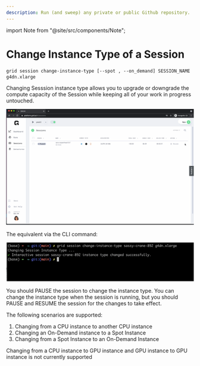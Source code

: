 ```yaml
---
description: Run (and sweep) any private or public Github repository.
---
```

import Note from "@site/src/components/Note";

# Change Instance Type of a Session

```text
grid session change-instance-type [--spot , --on_demand] SESSION_NAME g4dn.xlarge
```

Changing Sesssion instance type allows you to upgrade or downgrade the compute capacity of the Session while keeping all of your work in progress untouched.

![](/images/sessions/change-instance-type.gif)


The equivalent via the CLI command:

![](/images/sessions/change-instance-type.png)

You should PAUSE the session to change the instance type. You can change the instance type when the session is running, but you should PAUSE and RESUME the session for the changes to take effect.

The following scenarios are supported: 
1. Changing from a CPU instance to another CPU instance
2. Changing an On-Demand instance to a Spot Instance
3. Changing from a Spot Instance to an On-Demand Instance

<note>Changing from a CPU instance to GPU instance and GPU instance to GPU instance is not currently supported</note>

